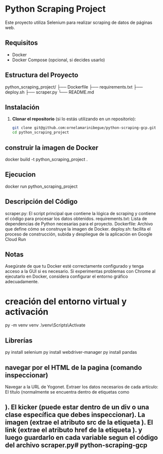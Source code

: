 # Python Scraping Project

Este proyecto utiliza Selenium para realizar scraping de datos de páginas web.

## Requisitos

- Docker
- Docker Compose (opcional, si decides usarlo)

## Estructura del Proyecto

python_scraping_project/
├── Dockerfile
├── requirements.txt
├── deploy.sh
├── scraper.py
└── README.md


## Instalación

1. **Clonar el repositorio** (si lo estás utilizando en un repositorio):

   ```bash
   git clone git@github.com:ornelamarinibegue/python-scraping-gcp.git
   cd python_scraping_project


## construir la imagen de Docker

docker build -t python_scraping_project .

## Ejecucion

docker run python_scraping_project

## Descripción del Código
scraper.py: El script principal que contiene la lógica de scraping y contiene el código para procesar los datos obtenidos.
requirements.txt: Lista de dependencias de Python necesarias para el proyecto.
Dockerfile: Archivo que define cómo se construye la imagen de Docker.
deploy.sh: facilita el proceso de construcción, subida y despliegue de la aplicación en Google Cloud Run



## Notas
Asegúrate de que tu Docker esté correctamente configurado y tenga acceso a la GUI si es necesario.
Si experimentas problemas con Chrome al ejecutarlo en Docker, considera configurar el entorno gráfico adecuadamente.


# creación del entorno virtual y activación 
py -m venv venv
.\venv\Scripts\Activate 

## Librerías
py install selenium
py install webdriver-manager
py install pandas

## navegar por el HTML de la pagina (comando inspeccionar)

Navegar a la URL de Yogonet.
Extraer los datos necesarios de cada artículo:
El título (normalmente se encuentra dentro de etiquetas como <h2>).
El kicker (puede estar dentro de un div o una clase específica que debes inspeccionar).
La imagen (extrae el atributo src de la etiqueta <img>).
El link (extrae el atributo href de la etiqueta <a>).
y luego guardarlo en cada variable segun el código del archivo scraper.py#   p y t h o n - s c r a p i n g - g c p 
 
 
